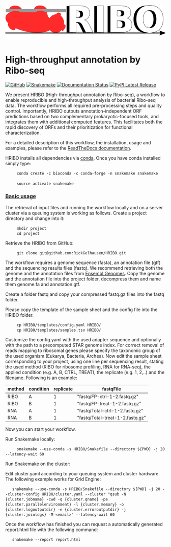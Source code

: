 <img src="HRIBO.png" width="620">

# High-throughput annotation by Ribo-seq

[![GitHub](https://img.shields.io/github/tag/RickGelhausen/HRIBO.svg)](https://github.com/RickGelhausen/HRIBO)
[![Snakemake](https://img.shields.io/badge/snakemake-≥5.10.0-brightgreen.svg)](https://snakemake.bitbucket.io)
[![Documentation Status](https://readthedocs.org/projects/hribo/badge/?version=latest)](http://hribo.readthedocs.io/?badge=latest)
[![PyPI Latest Release](https://img.shields.io/pypi/v/hribo.svg)](https://pypi.org/project/hribo/)

We present HRIBO (High-throughput annotation by Ribo-seq), a workflow to enable reproducible and high-throughput analysis of bacterial Ribo-seq data. The workflow performs all required pre-processing steps and quality control.  Importantly, HRIBO outputs annotation-independent ORF predictions based on two complementary prokaryotic-focused tools, and integrates them with additional computed features. This facilitates both the rapid discovery of ORFs and their prioritization for functional characterization.

For a detailed description of this workflow, the installation, usage and examples, please refer to the [ReadTheDocs documentation](http://hribo.readthedocs.io/?badge=latest).

HRIBO installs all dependencies via [conda](https://conda.io/docs/install/quick.html). Once you have conda installed simply type:

         conda create -c bioconda -c conda-forge -n snakemake snakemake

         source activate snakemake

### <u>Basic usage</u>

The retrieval of input files and running the workflow locally and on a server cluster via a queuing system is
working as follows. Create a project directory and change into it:

         mkdir project
         cd project

Retrieve the HRIBO from GitHub:

         git clone git@github.com:RickGelhausen/HRIBO.git

The workflow requires a genome sequence (fasta), an annotation file (gtf) and the sequencing results files (fastq).
We recommend retrieving both the genome and the annotation files from [Ensembl Genomes](http://ensemblgenomes.org/).
Copy the genome and the annotation file into the project folder, decompress them and name them genome.fa and annotation.gtf.

Create a folder fastq and copy your compressed fastq.gz files into the fastq folder.

Please copy the template of the sample sheet and the config file into the HRIBO folder.

         cp HRIBO/templates/config.yaml HRIBO/
         cp HRIBO/templates/samples.tsv HRIBO/

Customize the config.yaml with the used adapter sequence and optionally with the path to a precomputed
STAR genome index. For correct removal of reads mapping to ribosomal genes please specify the taxonomic group of
the used organism (Eukarya, Bacteria, Archea).
Now edit the sample sheet corresponding to your project, using one line per sequencing result, stating the used
method (RIBO for ribosome profiling, RNA for RNA-seq), the applied condition (e.g. A, B, CTRL, TREAT), the replicate (e.g. 1, 2,..) and the filename. Following is an example:

|method|	condition |replicate|	fastqFile                 |
|------|-----------|---------|--------------------------------|
|RIBO  |	A         |        1|"fastq/FP-ctrl-1-2.fastq.gz"    |
|RIBO  |	B         |        1|"fastq/FP-treat-1-2.fastq.gz"   |
|RNA   |	A         |        1|"fastq/Total-ctrl-1-2.fastq.gz" |
|RNA   |	B         |        1|"fastq/Total-treat-1-2.fastq.gz"|

Now you can start your workflow.

Run Snakemake locally:

         snakemake --use-conda -s HRIBO/Snakefile --directory ${PWD} -j 20 --latency-wait 60


Run Snakemake on the cluster:

Edit cluster.yaml according to your queuing system and cluster hardware. The following example works for Grid Engine:

       snakemake --use-conda -s HRIBO/Snakefile --directory ${PWD} -j 20 --cluster-config HRIBO/cluster.yaml --cluster "qsub -N {cluster.jobname} -cwd -q {cluster.qname} -pe {cluster.parallelenvironment} -l {cluster.memory} -o {cluster.logoutputdir} -e {cluster.erroroutputdir} -j {cluster.joinlogs} -M <email>" --latency-wait 60

Once the workflow has finished you can request a automatically generated report.html file with the following command:

       snakemake --report report.html

